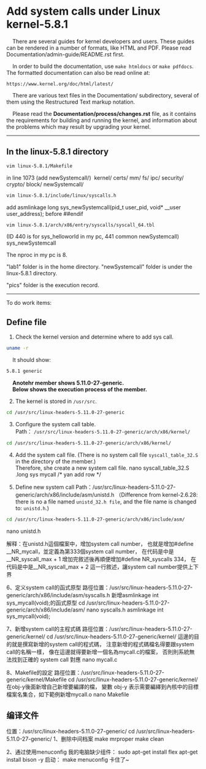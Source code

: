 Add system calls under Linux kernel-5.8.1
============

&nbsp;&nbsp;&nbsp;&nbsp;There are several guides for kernel developers and users. These guides can
be rendered in a number of formats, like HTML and PDF. Please read
Documentation/admin-guide/README.rst first.

&nbsp;&nbsp;&nbsp;&nbsp;In order to build the documentation, use ``make htmldocs`` or
``make pdfdocs``.  The formatted documentation can also be read online at:

    https://www.kernel.org/doc/html/latest/

&nbsp;&nbsp;&nbsp;&nbsp;There are various text files in the Documentation/ subdirectory,
several of them using the Restructured Text markup notation.

&nbsp;&nbsp;&nbsp;&nbsp;Please read the **Documentation/process/changes.rst** file, as it contains the
requirements for building and running the kernel, and information about
the problems which may result by upgrading your kernel.

-------------------------------------------------------------------
## In the linux-5.8.1 directory

```sh
vim linux-5.8.1/Makefile
```

in line 1073
(add newSystemcall/)&nbsp;
kernel/ certs/ mm/ fs/ ipc/ security/ crypto/ block/ newSystemcall/

```sh
vim linux-5.8.1/include/linux/syscalls.h
```

add 
asmlinkage long sys_newSystemcall(pid_t user_pid, void* __user user_address);
before ##endif

```sh
vim linux-5.8.1/arch/x86/entry/syscalls/syscall_64.tbl
```
(ID 440 is for sys_helloworld in my pc, 
441     common  newSystemcall)               sys_newSystemcall


The nproc in my pc is 8.


"lab1" folder is in the home directory.
"newSystemcall" folder is under the linux-5.8.1 directory.


"pics" folder is the execution record.

------------------------------------------------------------------
To do work items:

## Define file

1. Check the kernel version and determine where to add sys call.
```sh
uname -r
```
&nbsp;&nbsp;&nbsp;&nbsp;It should show:

```sh
5.8.1 generic
```

&nbsp;&nbsp;&nbsp;&nbsp;**Anotehr member shows 5.11.0-27-generic.**</br>
&nbsp;&nbsp;&nbsp;&nbsp;**Below shows the execution process of the member.**</br>

2. The kernel is stored in ```/usr/src```.

``` sh
cd /usr/src/linux-headers-5.11.0-27-generic
```

3. Configure the system call table.  
Path： ```/usr/src/linux-headers-5.11.0-27-generic/arch/x86/kernel/```  

```sh
cd /usr/src/linux-headers-5.11.0-27-generic/arch/x86/kernel/
```

4. Add the system call file.  (There is no system call file ```syscall_table_32.S``` in the directory of the member.)  
Therefore, she create a new system call file.
nano syscall_table_32.S
    .long sys mycall    /* yan add row */

5. Define new system call 
Path：/usr/src/linux-headers-5.11.0-27-generic/arch/x86/include/asm/unistd.h
（Difference from kernel-2.6.28:  there is no a file named ```unistd_32.h file```, and the file name is changed to: ```unistd.h```.)
```sh
cd /usr/src/linux-headers-5.11.0-27-generic/arch/x86/include/asm/
```
nano unistd.h

解释：在unistd.h這個檔案中，增加system call number，
也就是增加#define __NR_mycall，並定義為第333個system call number，
    在代码是中是__NR_syscall_max + 1
增加完敘述後再順便增加#define NR_syscalls     334，
    在代码是中是__NR_syscall_max + 2
這一行敘述，讓system call number提供上下界


6、定义system call的函式原型
路徑位置：/usr/src/linux-headers-5.11.0-27-generic/arch/x86/include/asm/syscalls.h
新增asmlinkage int sys_mycall(void);的函式原型
cd /usr/src/linux-headers-5.11.0-27-generic/arch/x86/include/asm/
nano syscalls.h
    asmlinkage int sys_mycall(void);

7、新增system call的主程式碼
路徑位置：/usr/src/linux-headers-5.11.0-27-generic/kernel/
cd /usr/src/linux-headers-5.11.0-27-generic/kernel/
這邊的目的就是撰寫新增的system call的程式碼，
注意新增的程式碼檔名得要跟system call的名稱一樣，
像在這邊就得要新增一個名為mycall.c的檔案，
否則則系統無法找到正確的 system call 對應
nano mycall.c

8、Makefile的設定
路徑位置：/usr/src/linux-headers-5.11.0-27-generic/kernel/Makefile
cd /usr/src/linux-headers-5.11.0-27-generic/kernel/
在obj-y後面新增自己新增要編譯的檔， 變數 obj-y 表示需要編繹到內核中的目標檔案名集合，如下範例新增mycall.o
nano Makefile
    
## 编译文件
位置：/usr/src/linux-headers-5.11.0-27-generic/
cd /usr/src/linux-headers-5.11.0-27-generic/
1、删除中间档案
make mrproper
make clean

2、通过使用menuconfig
我的电脑缺少组件：
sudo apt-get install flex
apt-get install bison -y
启动： make menuconfig
卡住了~
